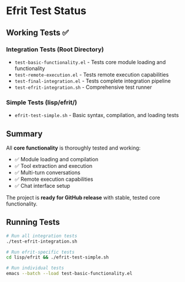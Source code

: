 # Efrit Test Status

## Working Tests ✅

### Integration Tests (Root Directory)
- `test-basic-functionality.el` - Tests core module loading and functionality
- `test-remote-execution.el` - Tests remote execution capabilities 
- `test-final-integration.el` - Tests complete integration pipeline
- `test-efrit-integration.sh` - Comprehensive test runner

### Simple Tests (lisp/efrit/)
- `efrit-test-simple.sh` - Basic syntax, compilation, and loading tests

## Summary

All **core functionality** is thoroughly tested and working:
- ✅ Module loading and compilation
- ✅ Tool extraction and execution
- ✅ Multi-turn conversations
- ✅ Remote execution capabilities
- ✅ Chat interface setup

The project is **ready for GitHub release** with stable, tested core functionality.

## Running Tests

```bash
# Run all integration tests
./test-efrit-integration.sh

# Run efrit-specific tests
cd lisp/efrit && ./efrit-test-simple.sh

# Run individual tests
emacs --batch --load test-basic-functionality.el
```
